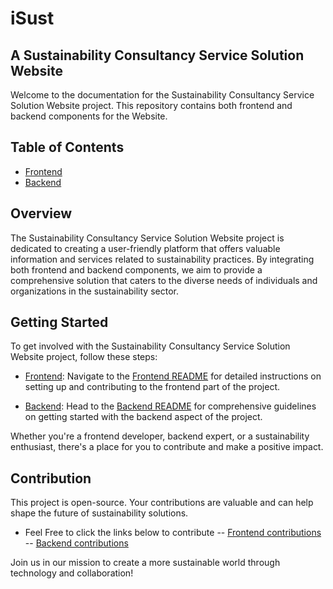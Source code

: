 # iSust
## A Sustainability Consultancy Service Solution Website
Welcome to the documentation for the Sustainability Consultancy Service Solution Website project. 
This repository contains both frontend and backend components for the Website.

## Table of Contents
- [Frontend](frontend/README.md)
- [Backend](backend/README.md)

## Overview
The Sustainability Consultancy Service Solution Website project is dedicated to creating 
a user-friendly platform that offers valuable information and services related to sustainability practices.
By integrating both frontend and backend components, 
we aim to provide a comprehensive solution that caters to 
the diverse needs of individuals and organizations in the sustainability sector.

## Getting Started
To get involved with the Sustainability Consultancy Service Solution Website project, follow these steps:

- [Frontend](frontend/README.md): Navigate to the [Frontend README](frontend/README.md) for detailed instructions on setting up and contributing 
to the frontend part of the project.

- [Backend](backend/README.md): Head to the [Backend README](frontend/README.md) for comprehensive guidelines on 
getting started with the backend aspect of the project.

Whether you're a frontend developer, backend expert, or a sustainability enthusiast, 
there's a place for you to contribute and make a positive impact.

## Contribution
This project is open-source.
Your contributions are valuable and can help shape the future of sustainability solutions.
- Feel Free to click the links below to contribute
 -- [Frontend contributions](frontend/CONTRIBUTING.md)
 -- [Backend contributions](backend/CONTRIBUTING.md)


Join us in our mission to create a more sustainable world through technology and collaboration!
